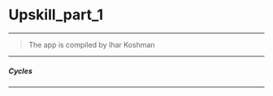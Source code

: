 # Upskill_part_1
-------------------
> The app is compiled by Ihar Koshman

***

##### Cycles



***

